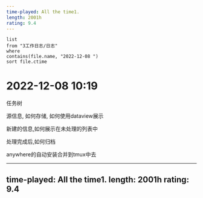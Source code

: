 ```yaml
---
time-played: All the time1.
length: 2001h
rating: 9.4
---
```


```dataview
list
from "3工作日志/日志"
where
contains(file.name, "2022-12-08 ")
sort file.ctime
```

# 2022-12-08 10:19 

任务树

源信息, 如何存储, 如何使用dataview展示

新建的信息,如何展示在未处理的列表中

处理完成后,如何归档 

anywhere的自动安装合并到tmux中去


---
time-played: All the time1.
length: 2001h
rating: 9.4
---